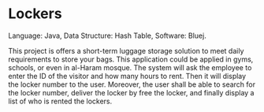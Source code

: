# Lockers

Language: Java,
Data Structure: Hash Table,
Software: Bluej.

This project is offers a short-term luggage storage solution to meet daily requirements to store your bags. This application could be applied in gyms, schools, or even in al-Haram mosque. The system will ask the employee to enter the ID of the visitor and how many hours to rent. Then it will display the locker number to the user. Moreover, the user shall be able to search for the locker number, deliver the locker by free the locker, and finally display a list of who is rented the lockers.
